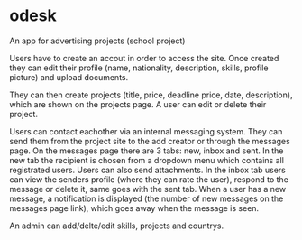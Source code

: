 # odesk
An app for advertising projects (school project)

Users have to create an accout in order to access the site. Once created they can edit their profile 
(name, nationality, description, skills, profile picture) and upload documents.

They can then create projects (title, price, deadline price, date, description), which are shown on the projects page.
A user can edit or delete their project.

Users can contact eachother via an internal messaging system. They can send them from the project site to the add creator
or through the messages page. On the messages page there are 3 tabs: new, inbox and sent. In the new tab the recipient is chosen
from a dropdown menu which contains all registrated users. Users can also send attachments. In the inbox tab users can view
the senders profile (where they can rate the user), respond to the message or delete it, same goes with the sent tab.
When a user has a new message, a notification is displayed (the number of new messages on the messages page link), which goes away
when the message is seen.

An admin can add/delte/edit skills, projects and countrys.
